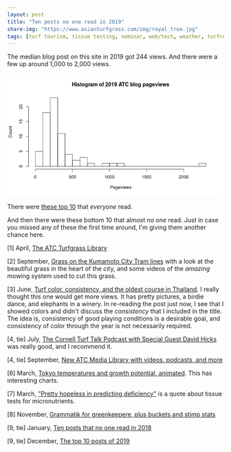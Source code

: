 ```yaml
---
layout: post
title: "Ten posts no one read in 2019"
share-img: "https://www.asianturfgrass.com/img/royal_tree.jpg"
tags: [turf tourism, tissue testing, seminar, web/tech, weather, turfreads]
---
```


The median blog post on this site in 2019 got 244 views. And there were a few up around 1,000 to 2,000 views.

![histogram of ATC website blog post pageviews in 2019](/img/2019_no_read_histogram.png)

There were [these top 10](https://www.asianturfgrass.com/2019-12-26-top-blog-posts-2019/) that *everyone* read. 

And then there were these bottom 10 that almost *no one* read. Just in case you missed any of these the first time around, I'm giving them another chance here.

[1] April, [The ATC Turfgrass Library](https://www.asianturfgrass.com/2019-04-09-atc-turfgrass-library/)

[2] September, [Grass on the Kumamoto City Tram lines](https://www.asianturfgrass.com/2019-09-07-kumamoto-city-tram-grass/) with a look at the beautiful grass in the heart of the city, and some videos of the *amazing* mowing system used to cut this grass.

[3] June, [Turf color, consistency, and the oldest course in Thailand](https://www.asianturfgrass.com/2019-06-05-turf-consistency-color/). I really thought this one would get more views. It has pretty pictures, a birdie dance, and elephants in a winery. In re-reading the post just now, I see that I showed colors and didn't discuss the *consistency* that I included in the title. The idea is, consistency of good playing conditions is a desirable goal, and consistency of color through the year is not necessarily required.

[4, tie] July, [The Cornell Turf Talk Podcast with Special Guest David Hicks](https://www.asianturfgrass.com/2019-07-10-cornell-turf-talk-with-david-hicks/) was really good, and I recommend it.

[4, tie] September, [New ATC Media Library with videos, podcasts, and more](https://www.asianturfgrass.com/2019-09-28-videos-podcasts-more-media-library/)

[6] March, [Tokyo temperatures and growth potential, animated](https://www.asianturfgrass.com/2019-03-10-tokyo-temperature-gp-animated/). This has interesting charts.

[7] March, ["Pretty hopeless in predicting deficiency"](https://www.asianturfgrass.com/2019-03-05-hopeless-in-predicting-deficiency/) is a quote about tissue tests for micronutrients.

[8] November, [Grammatik for greenkeepere, plus buckets and stimp stats](https://www.asianturfgrass.com/2019-11-12-grammatik-for-greenkeepere/)

[9, tie] January, [Ten posts that no one read in 2018](https://www.asianturfgrass.com/2019-01-27-ten-posts-no-one-read-2018/) 

[9, tie] December, [The top 10 posts of 2019](https://www.asianturfgrass.com/2019-12-26-top-blog-posts-2019/)



